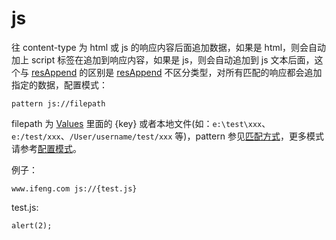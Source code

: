 # js

往 content-type 为 html 或 js 的响应内容后面追加数据，如果是 html，则会自动加上 script 标签在追加到响应内容，如果是 js，则会自动追加到 js 文本后面，这个与 [resAppend](#rules_resAppend) 的区别是 [resAppend](#rules_resAppend) 不区分类型，对所有匹配的响应都会追加指定的数据，配置模式：

	pattern js://filepath

filepath 为 [Values](http://local.whistlejs.com/#values) 里面的 {key} 或者本地文件(如：`e:\test\xxx`、`e:/test/xxx`、`/User/username/test/xxx` 等)，pattern 参见[匹配方式](#pattern)，更多模式请参考[配置模式](#mode)。

例子：

	www.ifeng.com js://{test.js}

test.js:

	alert(2);
